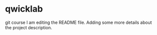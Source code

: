 # qwicklab
git course
I am editing the README file. Adding some more details about the project description.
